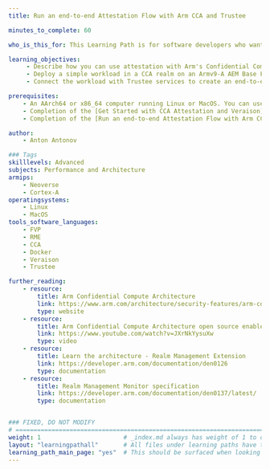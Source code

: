 ```yaml
---
title: Run an end-to-end Attestation Flow with Arm CCA and Trustee

minutes_to_complete: 60

who_is_this_for: This Learning Path is for software developers who want to learn how Trustee services can be used to run an end-to-end attestation flow with Arm's Confidential Computing Architecture (CCA).

learning_objectives:
     - Describe how you can use attestation with Arm's Confidential Computing Architecture (CCA) and Trustee services.
     - Deploy a simple workload in a CCA realm on an Armv9-A AEM Base Fixed Virtual Platform (FVP) that has support for RME extensions.
     - Connect the workload with Trustee services to create an end-to-end example that uses attestation to unlock the confidential processing of data.

prerequisites:
    - An AArch64 or x86_64 computer running Linux or MacOS. You can use cloud instances, see this list of [Arm cloud service providers](/learning-paths/servers-and-cloud-computing/csp/).
    - Completion of the [Get Started with CCA Attestation and Veraison](/learning-paths/servers-and-cloud-computing/cca-veraison) Learning Path.
    - Completion of the [Run an end-to-end Attestation Flow with Arm CCA](/learning-paths/servers-and-cloud-computing/cca-essentials/) Learning Path.

author:
    - Anton Antonov

### Tags
skilllevels: Advanced
subjects: Performance and Architecture
armips:
    - Neoverse
    - Cortex-A
operatingsystems:
    - Linux
    - MacOS
tools_software_languages:
    - FVP
    - RME
    - CCA
    - Docker
    - Veraison
    - Trustee

further_reading:
    - resource:
        title: Arm Confidential Compute Architecture
        link: https://www.arm.com/architecture/security-features/arm-confidential-compute-architecture
        type: website
    - resource:
        title: Arm Confidential Compute Architecture open source enablement
        link: https://www.youtube.com/watch?v=JXrNkYysuXw
        type: video
    - resource:
        title: Learn the architecture - Realm Management Extension
        link: https://developer.arm.com/documentation/den0126
        type: documentation
    - resource:
        title: Realm Management Monitor specification
        link: https://developer.arm.com/documentation/den0137/latest/
        type: documentation


### FIXED, DO NOT MODIFY
# ================================================================================
weight: 1                       # _index.md always has weight of 1 to order correctly
layout: "learningpathall"       # All files under learning paths have this same wrapper
learning_path_main_page: "yes"  # This should be surfaced when looking for related content. Only set for _index.md of learning path content.
---
```

